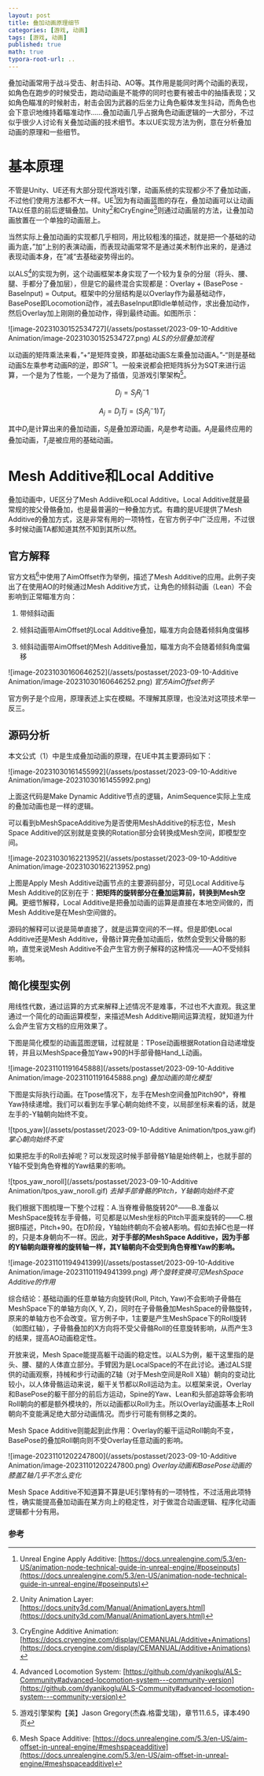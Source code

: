 ```yaml
---
layout: post
title: 叠加动画原理细节
categories: [游戏, 动画]
tags: [游戏, 动画]
published: true
math: true
typora-root-url: ..
---
```


叠加动画常用于战斗受击、射击抖动、AO等。其作用是能同时两个动画的表现，如角色在跑步的时候受击，跑动动画是不能停的同时也要有被击中的抽搐表现；又如角色瞄准的时候射击，射击会因为武器的后坐力让角色躯体发生抖动，而角色也会下意识地维持着瞄准动作……叠加动画几乎占据角色动画逻辑的一大部分，不过似乎很少人讨论有关叠加动画的技术细节。本以UE实现方法为例，意在分析叠加动画的原理和一些细节。



# 基本原理

不管是Unity、UE还有大部分现代游戏引擎，动画系统的实现都少不了叠加动画，不过他们使用方法都不大一样。UE[^1]因为有动画蓝图的存在，叠加动画可以让动画TA以任意的前后逻辑叠加。Unity[^2]和CryEngine[^3]则通过动画层的方法，让叠加动画放置在一个单独的动画层上。

当然实际上叠加动画的实现都几乎相同，用比较粗浅的描述，就是把一个基础的动画为底，”加“上别的表演动画，而表现动画常常不是通过美术制作出来的，是通过表现动画本身，在”减“去基础姿势得出的。

以ALS[^4]的实现为例，这个动画框架本身实现了一个较为复杂的分层（将头、腰、腿、手都分了叠加层），但是它的最终混合实现都是：Overlay + (BasePose - BaseInput) = Output。框架中的分层结构是以Overlay作为最基础动作，BasePose即Locomotion动作，减去BaseInput即Idle单帧动作，求出叠加动作，然后Overlay加上刚刚的叠加动作，得到最终动画。如图所示：

![image-20231030152534727](/assets/postasset/2023-09-10-Additive Animation/image-20231030152534727.png)
_ALS的分层叠加流程_

以动画的矩阵乘法来看，”+“是矩阵变换，即基础动画S左乘叠加动画A。”-“则是基础动画S左乘参考动画R的逆，即$SR^-1$。一般来说都会把矩阵拆分为SQT来进行运算，一个是为了性能，一个是为了插值，见游戏引擎架构[^5]。

$$
D_j = S_jR_j^-1 \tag{1}
$$

$$
A_j = D_jTj = (S_jR_j^-1)T_j \tag{2}
$$

其中$D_j$是计算出来的叠加动画，$S_j$是叠加源动画，$R_j$是参考动画。$A_j$是最终应用的叠加动画，$T_j$是被应用的基础动画。





# Mesh Additive和Local Additive

叠加动画中，UE区分了Mesh Addiive和Local Additive。Local Additive就是最常规的按父骨骼叠加，也是最普遍的一种叠加方式。有趣的是UE提供了Mesh Additive的叠加方式，这是非常有用的一项特性，在官方例子中广泛应用，不过很多时候动画TA都知道其然不知到其所以然。



## 官方解释

官方文档[^6]中使用了AimOffset作为举例，描述了Mesh Additive的应用。此例子突出了在使用AO的时候通过Mesh Additive方式，让角色的倾斜动画（Lean）不会影响到正常瞄准方向：

1. 带倾斜动画

2. 倾斜动画带AimOffset的Local Additive叠加，瞄准方向会随着倾斜角度偏移

3. 倾斜动画带AimOffset的Mesh Additive叠加，瞄准方向不会随着倾斜角度偏移



![image-20231030160646252](/assets/postasset/2023-09-10-Additive Animation/image-20231030160646252.png)
_官方AimOffset例子_


官方例子是个应用，原理表述上实在模糊。不理解其原理，也没法对这项技术举一反三。



## 源码分析

本文公式（1）中是生成叠加动画的原理，在UE中其主要源码如下：

![image-20231030161455992](/assets/postasset/2023-09-10-Additive Animation/image-20231030161455992.png)

上面这代码是Make Dynamic Additive节点的逻辑，AnimSequence实际上生成的叠加动画也是一样的逻辑。

可以看到bMeshSpaceAdditive为是否使用MeshAdditive的标志位，Mesh Space Additive的区别就是变换的Rotation部分会转换成Mesh空间，即模型空间。



![image-20231030162213952](/assets/postasset/2023-09-10-Additive Animation/image-20231030162213952.png)

上图是Apply Mesh Additive动画节点的主要源码部分，可见Local Additive与Mesh Additive的区别在于：**把矩阵的旋转部分在叠加运算前，转换到Mesh空间**。更细节解释，Local Additive是把叠加动画的运算是直接在本地空间做的，而Mesh Additive是在Mesh空间做的。

源码的解释可以说是简单直接了，就是运算空间的不一样。但是即使Local Additive还是Mesh Additive，骨骼计算完叠加动画后，依然会受到父骨骼的影响，直觉来说Mesh Additive不会产生官方例子解释的这种情况——AO不受倾斜影响。



## 简化模型实例

用线性代数，通过运算的方式来解释上述情况不是难事，不过也不大直观。我这里通过一个简化的动画运算模型，来描述Mesh Additive期间运算流程，就知道为什么会产生官方文档的应用效果了。

下图是简化模型的动画蓝图逻辑，过程就是：TPose动画根据Rotation自动递增旋转，并且以MeshSpace叠加Yaw+90的H手部骨骼Hand_L动画。

![image-20231101191645888](/assets/postasset/2023-09-10-Additive Animation/image-20231101191645888.png)
_叠加动画的简化模型_



下图是实际执行动画。在Tpose情况下，左手在Mesh空间叠加Pitch90°，脊椎Yaw持续递增。我们可以看到左手掌心朝向始终不变，以局部坐标来看的话，就是左手的-Y轴朝向始终不变。

![tpos_yaw](/assets/postasset/2023-09-10-Additive Animation/tpos_yaw.gif)
_掌心朝向始终不变_



如果把左手的Roll去掉呢？可以发现这时候手部骨骼Y轴是始终朝上，也就手部的Y轴不受到角色脊椎的Yaw结果的影响。

![tpos_yaw_noroll](/assets/postasset/2023-09-10-Additive Animation/tpos_yaw_noroll.gif)
_去掉手部骨骼的Pitch，Y轴朝向始终不变_



我们根据下图梳理一下整个过程：A.当脊椎骨骼旋转20°——B.准备以MeshSpace旋转左手骨骼，可见都是以Mesh坐标的Pitch平面来旋转的——C.根据B描述，Pitch+90。在D阶段，Y轴始终朝向不会被A影响。假如去掉C也是一样的，只是本身朝向不一样。因此，**对于手部的MeshSpace Additive，因为手部的Y轴朝向跟脊椎的旋转轴一样，其Y轴朝向不会受到角色脊椎Yaw的影响。**

![image-20231101194941399](/assets/postasset/2023-09-10-Additive Animation/image-20231101194941399.png)
_两个旋转变换可见MeshSpace Additive的作用_



综合结论：基础动画的任意单轴方向旋转(Roll, Pitch, Yaw)不会影响子骨骼在MeshSpace下的单轴方向(X, Y, Z)，同时在子骨骼叠加MeshSpace的骨骼旋转，原来的单轴方也不会改变。官方例子中，1主要是产生MeshSpace下的Roll旋转（如图红轴），子骨骼叠加的X方向将不受父骨骼Roll的任意旋转影响，从而产生3的结果，提高AO动画稳定性。



开放来说，Mesh Space能提高躯干动画的稳定性。以ALS为例，躯干这里指的是头、腰、腿的人体直立部分。手臂因为是LocalSpace的不在此讨论。通过ALS提供的动画观察，持械和步行动画的Z轴（对于Mesh空间是Roll X轴）朝向的变动比较小，以人体骨骼运动来说，躯干关节都以Roll运动为主。以框架来说，Overlay和BasePose的躯干部分的前后方运动，Spine的Yaw、Lean和头部追踪等会影响Roll朝向的都是额外模块的，所以动画都以Roll为主。所以Overlay动画基本上Roll朝向不变能满足绝大部分动画情况。而步行可能有侧移之类的。

Mesh Space Additive则能起到此作用：Overlay的躯干运动Roll朝向不变，BasePose的叠加Roll朝向则不受Overlay任意动画的影响。

![image-20231101202247800](/assets/postasset/2023-09-10-Additive Animation/image-20231101202247800.png)
_Overlay动画和BasePose动画的膝盖Z轴几乎不怎么变化_



Mesh Space Additive不知道算不算是UE引擎特有的一项特性，不过活用此项特性，确实能提高叠加动画在某方向上的稳定性，对于做混合动画逻辑、程序化动画逻辑都十分有用。



### 参考


[^1]: Unreal Engine Apply Additive: [https://docs.unrealengine.com/5.3/en-US/animation-node-technical-guide-in-unreal-engine/#poseinputs](https://docs.unrealengine.com/5.3/en-US/animation-node-technical-guide-in-unreal-engine/#poseinputs)
[^2]: Unity Animation Layer:  [https://docs.unity3d.com/Manual/AnimationLayers.html](https://docs.unity3d.com/Manual/AnimationLayers.html)
[^3]: CryEngine Additive Animation: [https://docs.cryengine.com/display/CEMANUAL/Additive+Animations](https://docs.cryengine.com/display/CEMANUAL/Additive+Animations)
[^4]: Advanced Locomotion System: [https://github.com/dyanikoglu/ALS-Community#advanced-locomotion-system---community-version](https://github.com/dyanikoglu/ALS-Community#advanced-locomotion-system---community-version)
[^5]: 游戏引擎架构【美】Jason Gregory(杰森.格雷戈瑞)，章节11.6.5，译本490页
[^6]: Mesh Space Additive: [https://docs.unrealengine.com/5.3/en-US/aim-offset-in-unreal-engine/#meshspaceadditive](https://docs.unrealengine.com/5.3/en-US/aim-offset-in-unreal-engine/#meshspaceadditive)